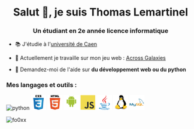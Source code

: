 <h1 align="center">Salut 👋, je suis Thomas Lemartinel</h1>
<h3 align="center">Un étudiant en 2e année licence informatique</h3>

- 📚 J'étudie à l'[université de Caen](http://ufrdessciences.unicaen.fr)

- 🔭 Actuellement je travaille sur mon jeu web : [Across Galaxies](http://Across-Galaxies.fr)

- 💬 Demandez-moi de l'aide sur **du développement web ou du python**


<h3 align="left">Mes langages et outils :</h3>
<p align="left">
  
<img src="https://upload.wikimedia.org/wikipedia/commons/thumb/0/0a/Python.svg/768px-Python.svg.png" alt="python" width="40" height="40"/>
<img src="https://raw.githubusercontent.com/devicons/devicon/master/icons/css3/css3-original-wordmark.svg" alt="css3" width="40" height="40"/>
<img src="https://raw.githubusercontent.com/devicons/devicon/master/icons/html5/html5-original-wordmark.svg" alt="html5" width="40" height="40"/>
<img src="https://raw.githubusercontent.com/devicons/devicon/master/icons/android/android-original-wordmark.svg" alt="android" width="40" height="40"/>
<img src="https://raw.githubusercontent.com/devicons/devicon/master/icons/javascript/javascript-original.svg" alt="javascript" width="40" height="40"/>
<img src="https://raw.githubusercontent.com/devicons/devicon/master/icons/java/java-original.svg" alt="java" width="40" height="40"/>
<img src="https://raw.githubusercontent.com/devicons/devicon/master/icons/linux/linux-original.svg" alt="linux" width="40" height="40"/>
<img src="https://raw.githubusercontent.com/devicons/devicon/master/icons/mysql/mysql-original-wordmark.svg" alt="mysql" width="40" height="40"/>
</p>

<p><img align="center" src="https://github-readme-stats.vercel.app/api/top-langs?username=Lenitra&show_icons=true&locale=en&layout=compact" alt="fo0xx" /></p>
